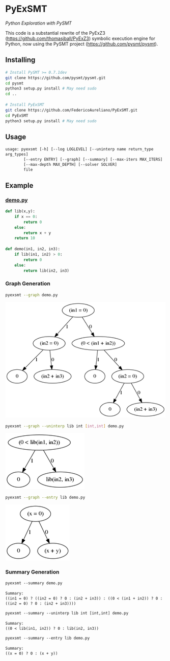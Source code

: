 # PyExSMT
*Python Exploration with PySMT*

This code is a substantial rewrite of the PyExZ3 (https://github.com/thomasjball/PyExZ3) symbolic execution engine for Python, now using the PySMT project (https://github.com/pysmt/pysmt).

## Installing
```bash
# Install PySMT >= 0.7.1dev
git clone https://github.com/pysmt/pysmt.git
cd pysmt
python3 setup.py install # May need sudo
cd ..

# Install PyExSMT
git clone https://github.com/FedericoAureliano/PyExSMT.git
cd PyExSMT
python3 setup.py install # May need sudo
```

## Usage
```
usage: pyexsmt [-h] [--log LOGLEVEL] [--uninterp name return_type arg_types]
        [--entry ENTRY] [--graph] [--summary] [--max-iters MAX_ITERS]
        [--max-depth MAX_DEPTH] [--solver SOLVER]
        file
```

## Example

### [demo.py](/examples/demo.py)

```python
def lib(x,y):
    if x == 0:
        return 0
    else:
        return x + y
    return 10

def demo(in1, in2, in3):
    if lib(in1, in2) > 0:
        return 0
    else:
        return lib(in2, in3)
```

### Graph Generation

```bash
pyexsmt --graph demo.py
```

![demo graph](/images/demo.png)

```bash
pyexsmt --graph --uninterp lib int [int,int] demo.py
```

![demo graph](/images/demolib.png)

```bash
pyexsmt --graph --entry lib demo.py
```

![demo graph](/images/lib.png)

### Summary Generation

```
pyexsmt --summary demo.py

Summary:
((in1 = 0) ? ((in2 = 0) ? 0 : (in2 + in3)) : ((0 < (in1 + in2)) ? 0 : ((in2 = 0) ? 0 : (in2 + in3))))
```

```
pyexsmt --summary --uninterp lib int [int,int] demo.py

Summary:
((0 < lib(in1, in2)) ? 0 : lib(in2, in3))
```

```
pyexsmt --summary --entry lib demo.py

Summary:
((x = 0) ? 0 : (x + y))
```
